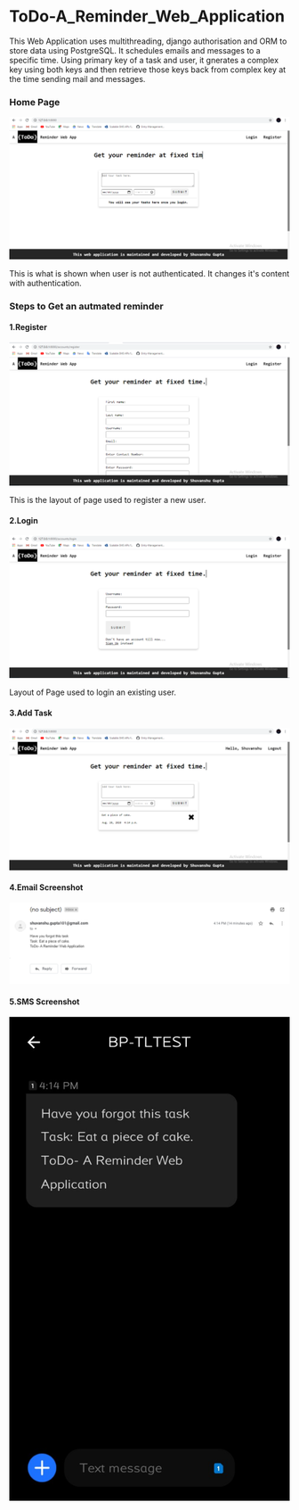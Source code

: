 # ToDo-A_Reminder_Web_Application
This Web Application uses multithreading, django authorisation and ORM to store data using PostgreSQL. It schedules emails and messages to a specific time. Using primary key of a 
task and user, it gnerates a complex key using both keys and then retrieve those keys back from complex key at the time sending mail and messages.

### Home Page
![GitHub Logo](/images/1.png)

This is what is shown when user is not authenticated. It changes it's content with authentication.

### Steps to Get an autmated reminder
#### 1.Register
![GitHub Logo](/images/4.png)

This is the layout of page used to register a new user.

#### 2.Login
![GitHub Logo](/images/5.png)

Layout of Page used to login an existing user.

#### 3.Add Task
![GitHub Logo](/images/6.png)

#### 4.Email Screenshot
![GitHub Logo](/images/7.png)

#### 5.SMS Screenshot
![GitHub Logo](/images/8.png)
